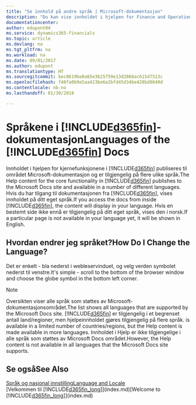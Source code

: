 ```yaml
---
title: "Se innhold på andre språk | Microsoft-dokumentasjon"
description: "Du kan vise innholdet i hjelpen for Finance and Operations, Business edition på andre språk."
documentationcenter: 
author: edupont04
ms.service: dynamics365-financials
ms.topic: article
ms.devlang: na
ms.tgt_pltfrm: na
ms.workload: na
ms.date: 09/01/2017
ms.author: edupont
ms.translationtype: HT
ms.sourcegitcommit: bec0619be0a65e3625759e13d2866ac615d7513c
ms.openlocfilehash: f40fa0b9e5aa423be6a2bfd45d34be428bd8640d
ms.contentlocale: nb-no
ms.lasthandoff: 01/30/2018

---
```

# <a name="languages-of-the-included365finincludesd365finmdmd-docs"></a><span data-ttu-id="a33c5-103">Språkene i [!INCLUDE[d365fin](includes/d365fin_md.md)]-dokumentasjon</span><span class="sxs-lookup"><span data-stu-id="a33c5-103">Languages of the [!INCLUDE[d365fin](includes/d365fin_md.md)] Docs</span></span>
<span data-ttu-id="a33c5-104">Innholdet i hjelpen for kjernefunksjonene i [!INCLUDE[d365fin](includes/d365fin_md.md)] publiseres til området Microsoft-dokumentasjon og er tilgjengelig på flere ulike språk.</span><span class="sxs-lookup"><span data-stu-id="a33c5-104">The Help content for the core functionality in [!INCLUDE[d365fin](includes/d365fin_md.md)] publishes to the Microsoft Docs site and available in a number of different languages.</span></span> <span data-ttu-id="a33c5-105">Hvis du har tilgang til dokumentasjonen fra [!INCLUDE[d365fin](includes/d365fin_md.md)], vises innholdet på ditt eget språk.</span><span class="sxs-lookup"><span data-stu-id="a33c5-105">If you access the docs from inside [!INCLUDE[d365fin](includes/d365fin_md.md)], the content will display in your language.</span></span> <span data-ttu-id="a33c5-106">Hvis en bestemt side ikke ennå er tilgjengelig på ditt eget språk, vises den i norsk.</span><span class="sxs-lookup"><span data-stu-id="a33c5-106">If a particular page is not available in your language yet, it will be shown in English.</span></span>

## <a name="how-do-i-change-the-language"></a><span data-ttu-id="a33c5-107">Hvordan endrer jeg språket?</span><span class="sxs-lookup"><span data-stu-id="a33c5-107">How Do I Change the Language?</span></span>
<span data-ttu-id="a33c5-108">Det er enkelt - bla nederst i webleservinduet, og velg verden symbolet nederst til venstre.</span><span class="sxs-lookup"><span data-stu-id="a33c5-108">It's simple - scroll to the bottom of the browser window and choose the globe symbol in the bottom left corner.</span></span>

> [!NOTE]  
> <span data-ttu-id="a33c5-109">Oversikten viser alle språk som støttes av Microsoft-dokumentasjonsområdet.</span><span class="sxs-lookup"><span data-stu-id="a33c5-109">The list shows all languages that are supported by the Microsoft Docs site.</span></span> [!INCLUDE[d365fin](includes/d365fin_md.md)]<span data-ttu-id="a33c5-110"> er tilgjengelig i et begrenset antall land/regioner, men hjelpeinnholdet gjøres tilgjengelig på flere språk.</span><span class="sxs-lookup"><span data-stu-id="a33c5-110"> is available in a limited number of countries/regions, but the Help content is made available in more languages.</span></span> <span data-ttu-id="a33c5-111">Innholdet i Hjelp er ikke tilgjengelige i alle språk som støttes av Microsoft Docs området.</span><span class="sxs-lookup"><span data-stu-id="a33c5-111">However, the Help content is not available in all languages that the Microsoft Docs site supports.</span></span>

## <a name="see-also"></a><span data-ttu-id="a33c5-112">Se også</span><span class="sxs-lookup"><span data-stu-id="a33c5-112">See Also</span></span>
[<span data-ttu-id="a33c5-113">Språk og nasjonal innstilling</span><span class="sxs-lookup"><span data-stu-id="a33c5-113">Language and Locale</span></span>](about-locale-language.md)  
<span data-ttu-id="a33c5-114">[Velkommen til [!INCLUDE[d365fin_long](includes/d365fin_long_md.md)]](index.md)</span><span class="sxs-lookup"><span data-stu-id="a33c5-114">[Welcome to [!INCLUDE[d365fin_long](includes/d365fin_long_md.md)]](index.md)</span></span>  

